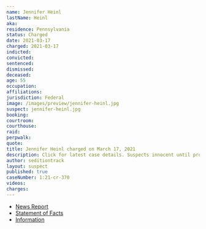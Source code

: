 ```yaml
---
name: Jennifer Heinl
lastName: Heinl
aka:
residence: Pennsylvania
status: Charged
date: 2021-03-17
charged: 2021-03-17
indicted:
convicted: 
sentenced: 
dismissed: 
deceased:
age: 55
occupation:
affiliations:
jurisdiction: Federal
image: /images/preview/jennifer-heinl.jpg
suspect: jennifer-heinl.jpg
booking:
courtroom:
courthouse:
raid:
perpwalk:
quote:
title: Jennifer Heinl charged on March 17, 2021
description: Click for latest case details. Suspects innocent until proven guilty.
author: seditiontrack
layout: suspect
published: true
caseNumber: 1:21-cr-370
videos:
charges:
---
```

- [News Report](https://www.wpxi.com/news/top-stories/ross-township-woman-arrested-connection-with-violence-us-capitol/5C7LELQGNRFCFIJAB6E4N7AHJA/)
- [Statement of Facts](https://www.justice.gov/usao-dc/case-multi-defendant/file/1378666/download)
- [Information](https://extremism.gwu.edu/sites/g/files/zaxdzs2191/f/Jennifer%20Heinl%20Information.pdf)
